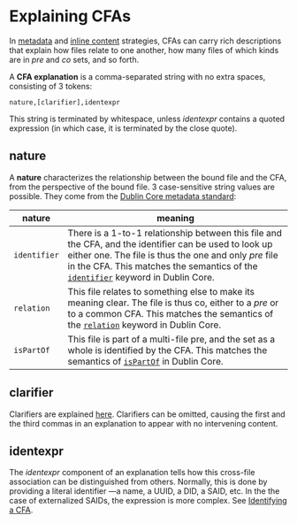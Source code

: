 # Explaining CFAs
In [metadata](strategies.md#metadata) and [inline content](strategies.md#inline-content) strategies, CFAs can carry rich descriptions that explain how files relate to one another, how many files of which kinds are in *pre* and *co* sets, and so forth.

A __CFA explanation__ is a comma-separated string with no extra spaces, consisting of 3 tokens:

    nature,[clarifier],identexpr

This string is terminated by whitespace, unless <var>identexpr</var> contains a quoted expression (in which case, it is terminated by the close quote).

## nature
A __nature__ characterizes the relationship between the bound file and the CFA, from the perspective of the bound file. 3 case-sensitive string values are possible. They come from the [Dublin Core metadata standard](https://www.dublincore.org/specifications/dublin-core/dcmi-terms/):

nature | meaning
--- | ---
`identifier` | There is a 1-to-1 relationship between this file and the CFA, and the identifier can be used to look up either one. The file is thus the one and only *pre* file in the CFA. This matches the semantics of the [`identifier`](http://purl.org/dc/terms/identifier) keyword in Dublin Core.
`relation` | This file relates to something else to make its meaning clear. The file is thus co, either to a *pre* or to a common CFA. This matches the semantics of the [`relation`](http://purl.org/dc/terms/relation) keyword in Dublin Core.
`isPartOf` | This file is part of a multi-file pre, and the set as a whole is identified by the CFA. This matches the semantics of [`isPartOf`](http://purl.org/dc/terms/isPartOf) in Dublin Core.

## clarifier
Clarifiers are explained [here](clarifying.md). Clarifiers can be omitted, causing the first and the third commas in an explanation to appear with no intervening content.

## identexpr
The <var>identexpr</var> component of an explanation tells how this cross-file association can be distinguished from others. Normally, this is done by providing a literal identifier &mdash;a name, a UUID, a DID, a SAID, etc. In the the case of externalized SAIDs, the expression is more complex. See [Identifying a CFA](identifying.md).
